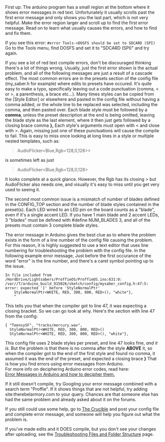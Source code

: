 First up: The arduino program has a small region at the bottom where it shows error messages in red text. Unfortunately it usually scrolls past the first error message and only shows you the last part, which is not very helpful. Make the error region larger and scroll up to find the first error message. Read on to learn what usually causes the errors, and how to find and fix them.

If you see this error:
`#error Tools->DOSFS should be set to SDCARD (SPI)`
Go to the Tools menu, find DOSFS and set it to "SDCARD (SPI)" and try again.

If you see a lot of red text compile errors, don't be discouraged thinking there's a lot of things wrong. Usually, just the first error shown is the actual problem, and all of the following messages are just a result of a cascade effect. 
The most common errors are in the presets section of the config file (my_saber.h for example) where edits to presets have occured. It's quite easy to make a typo, specifically leaving out a code punctuation (comma, < or >, a parenthesis,  a brace etc...). Many times styles can be copied from the [Style Editor] or elsewhere and pasted in the config file without having a comma added, or the whole line to be replaced was selected, including the comma, and then pasted over.
Each blade style must be followed by a **comma**, unless the preset description at the end is being omitted, leaving the blade style as the last element, where it then just gets followed by a closing brace comma **},** 
Each style's arguments must open with < and close with >. Again, missing just one of these punctuations will cause the compile to fail. This is easy to miss once looking at long lines in a style or multiple nested templates, such as:
> AudioFlicker<Blue,Rgb<128,0,128>>
 
is sometimes left as just
> AudioFlicker<Blue,Rgb<128,0,128>

It looks complete at a quick glance. However, the Rgb has its closing > but AudioFlicker also needs one, and visually it's easy to miss until you get very used to seeing it.

The second most common issue is a mismatch of number of blades defined in the CONFIG_TOP section and the number of blade styles contained in the preset(s). Each LED wired to an LED pin on the board counts as a "blade", even if it's a single accent LED. If you have 1 main blade and 2 accent LEDs, 3 "blades" must be defined with #define NUM_BLADES 3, and all of the presets must contain 3 complete blade styles. 

The error message in Arduino gives the best clue as to where the problem exists in the form of a line number of the config file causing the problem. For this reason, it is highly suggested to use a text editor that uses line numbering for troubleshooting the problem with the config file.
In the following example error message, Just before the first occurance of the word "error" is the line number, and there's a caret symbol pointing up to the issue. 
```
In file included from /HardDrive/Lightsabers/ProffieOS/ProffieOS.ino:631:0:
/var//T/arduino_build_915026/sketch/config/mysaber_config.h:47:5: error: expected '}' before 'StyleNormalPtr'
	StyleNormalPtr<WHITE, RED, 300, 800, RED>(), "white"},
	^ 
```
This tells you that when the compiler got to line 47, it was expecting a closing bracket. So we can go look at why. Here's the section with line 47 from the config:
```
{ "TeensySF", "tracks/mercury.wav",
  StyleNormalPtr<WHITE, RED, 300, 800, RED>()
  StyleNormalPtr<WHITE, RED, 300, 800, RED>(), "white"},
```
This config file uses 2 blade styles per preset, and line 47 looks fine, _and it is_. But the problem is that there is no comma after the style **ABOVE** it, so when the compiler got to the end of the first style and found no comma, it assumed it was the end of the preset, and expected a closing brace **}**
That is how you find errors using error messages from Arduino. <br>
For more info on deciphering Arduino error codes, read here:  <br>
[Error Messages in Arduino and how to decipher them.](error-messages-in-arduino-and-how-to-decipher-them..md)

If it still doesn't compile, try Googling your error message combined with a search term "Proffie". If it shows things that are not helpful, try adding site:therebelarmory.com to your query. Chances are that someone else has had the same problem and
already asked about it on the forums.

If you still could use some help, go to [The Crucible](https://crucible.hubbe.net/c/proffieos/7) and post your config file and complete error message, and someone will help you figure out what the problem is.

If you've made edits and it DOES compile, but you don't see your changes after uploading, see the [Troubleshooting Files and Folder Structure](files-and-folder-structure.md) page.
